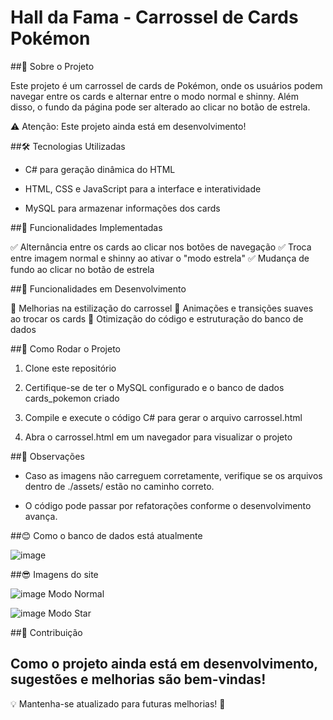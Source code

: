 # Hall da Fama - Carrossel de Cards Pokémon

##📌 Sobre o Projeto

Este projeto é um carrossel de cards de Pokémon, onde os usuários podem navegar entre os cards e alternar entre o modo normal e shinny. Além disso, o fundo da página pode ser alterado ao clicar no botão de estrela.

⚠ Atenção: Este projeto ainda está em desenvolvimento!

##🛠 Tecnologias Utilizadas

  - C# para geração dinâmica do HTML

  - HTML, CSS e JavaScript para a interface e interatividade

  - MySQL para armazenar informações dos cards

##🎨 Funcionalidades Implementadas

✅ Alternância entre os cards ao clicar nos botões de navegação
✅ Troca entre imagem normal e shinny ao ativar o "modo estrela"
✅ Mudança de fundo ao clicar no botão de estrela

##🚧 Funcionalidades em Desenvolvimento

🚀 Melhorias na estilização do carrossel
🚀 Animações e transições suaves ao trocar os cards
🚀 Otimização do código e estruturação do banco de dados

##🔧 Como Rodar o Projeto

  1. Clone este repositório

  2. Certifique-se de ter o MySQL configurado e o banco de dados cards_pokemon criado

  3. Compile e execute o código C# para gerar o arquivo carrossel.html

  4. Abra o carrossel.html em um navegador para visualizar o projeto

##📌 Observações

  - Caso as imagens não carreguem corretamente, verifique se os arquivos dentro de ./assets/ estão no caminho correto.

  - O código pode passar por refatorações conforme o desenvolvimento avança.

##😊 Como o banco de dados está atualmente

![image](https://github.com/user-attachments/assets/56b3a2bb-af86-49a5-b081-f5b3d7e15e23)

##😎 Imagens do site

![image](https://github.com/user-attachments/assets/866fa01b-b746-4d28-bc98-65f2c3076087)
Modo Normal

![image](https://github.com/user-attachments/assets/f53ab62c-202e-416a-835c-9e8bd095e5d0)
Modo Star

##📢 Contribuição

Como o projeto ainda está em desenvolvimento, sugestões e melhorias são bem-vindas!
----------------------------------------------------------------------------------------------------------------------

💡 Mantenha-se atualizado para futuras melhorias! 🚀
